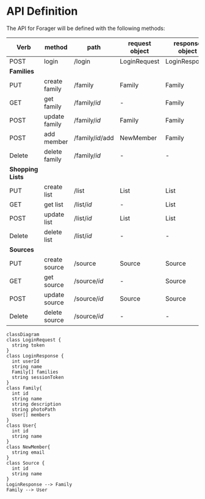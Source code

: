 # API Definition

The API for Forager will be defined with the following methods:

| Verb               | method        | path             | request object | response object |
| ------------------ | ------------- | ---------------- | -------------- | --------------- |
| POST               | login         | /login           | LoginRequest   | LoginResponse   |
| **Families**       |
| PUT                | create family | /family          | Family         | Family          |
| GET                | get family    | /family/_id_     | -              | Family          |
| POST               | update family | /family/_id_     | Family         | Family          |
| POST               | add member    | /family/_id_/add | NewMember      | Family          |
| Delete             | delete family | /family/_id_     | -              | -               |
| **Shopping Lists** |
| PUT                | create list   | /list            | List           | List            |
| GET                | get list      | /list/_id_       | -              | List            |
| POST               | update list   | /list/_id_       | List           | List            |
| Delete             | delete list   | /list/_id_       | -              | -               |
| **Sources**        |
| PUT                | create source | /source          | Source         | Source          |
| GET                | get source    | /source/_id_     | -              | Source          |
| POST               | update source | /source/_id_     | Source         | Source          |
| Delete             | delete source | /source/_id_     | -              | -               |

```mermaid
classDiagram
class LoginRequest {
  string token
}
class LoginResponse {
  int userId
  string name
  Family[] families
  string sessionToken
}
class Family{
  int id
  string name
  string description
  string photoPath
  User[] members
}
class User{
  int id
  string name
}
class NewMember{
  string email
}
class Source {
  int id
  string name
}
LoginResponse --> Family
Family --> User
```
